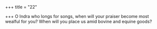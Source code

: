 +++
title = "22"

+++
O Indra who longs for songs, when will your praiser become most  wealful for you?
When will you place us amid bovine and equine goods?